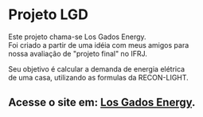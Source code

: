 <h1>Projeto LGD</h1>

<p>Este projeto chama-se Los Gados Energy.<br>
   Foi criado a partir de uma idéia com meus amigos para<br>
   nossa avaliação de "projeto final" no IFRJ.</p>
<p>Seu objetivo é calcular a demanda de energia elétrica<br>
   de uma casa, utilizando as formulas da RECON-LIGHT.</p>
   
<h2>Acesse o site em: <a href="https://tigrauu.github.io/projeto-lgd/" target="_blank">Los Gados Energy</a>.</h2>
